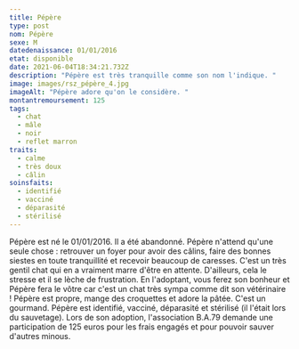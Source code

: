 ```yaml
---
title: Pépère
type: post
nom: Pépère
sexe: M
datedenaissance: 01/01/2016
etat: disponible
date: 2021-06-04T18:34:21.732Z
description: "Pépère est très tranquille comme son nom l'indique. "
image: images/rsz_pépère_4.jpg
imageAlt: "Pépère adore qu'on le considère. "
montantremoursement: 125
tags:
  - chat
  - mâle
  - noir
  - reflet marron
traits:
  - calme
  - très doux
  - câlin
soinsfaits:
  - identifié
  - vacciné
  - déparasité
  - stérilisé
---
```

Pépère est né le 01/01/2016. Il a été abandonné. Pépère n'attend qu'une seule chose : retrouver un foyer pour avoir des câlins, faire des bonnes siestes en toute tranquillité et recevoir beaucoup de caresses. C'est un très gentil chat qui en a vraiment marre d'être en attente. D'ailleurs, cela le stresse et il se lèche de frustration. En l'adoptant, vous ferez son bonheur et Pépère fera le vôtre car c'est un chat très sympa comme dit son vétérinaire ! Pépère est propre, mange des croquettes et adore la pâtée. C'est un gourmand. Pépère est identifié, vacciné, déparasité et stérilisé (il l'était lors du sauvetage). Lors de son adoption, l'association B.A.79 demande une participation de 125 euros pour les frais engagés et pour pouvoir sauver d'autres minous.